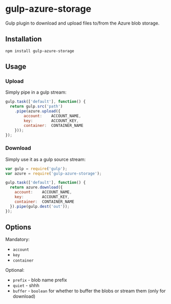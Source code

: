 gulp-azure-storage
==================

Gulp plugin to download and upload files to/from the Azure blob storage.

## Installation

```
npm install gulp-azure-storage
```

## Usage

### Upload
Simply pipe in a gulp stream:

```javascript
gulp.task(['default'], function() { 
  return gulp.src('path')
    .pipe(azure.upload({
    	account:    ACCOUNT_NAME,
    	key:        ACCOUNT_KEY,
    	container:  CONTAINER_NAME
    }));
});
```
### Download

Simply use it as a gulp source stream:

```javascript
var gulp = require('gulp');
var azure = require('gulp-azure-storage');

gulp.task(['default'], function() {
  return azure.download({
  	account:    ACCOUNT_NAME,
  	key:        ACCOUNT_KEY,
  	container:  CONTAINER_NAME
  }).pipe(gulp.dest('out'));
});
```

## Options

Mandatory:
- `account`
- `key`
- `container`

Optional:
- `prefix` - blob name prefix
- `quiet` - shhh
- `buffer` - `boolean` for whether to buffer the blobs or stream them (only for download)
